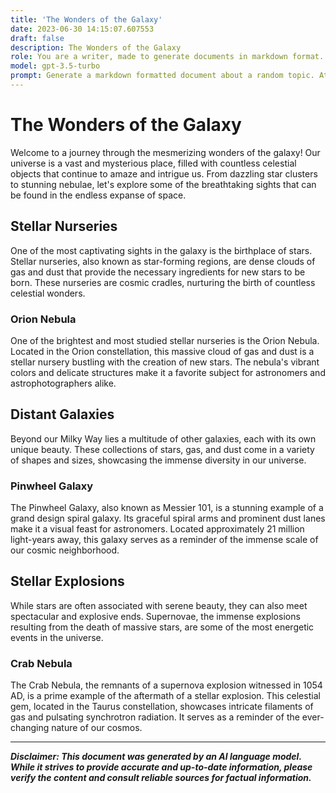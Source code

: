 ```yaml
---
title: 'The Wonders of the Galaxy'
date: 2023-06-30 14:15:07.607553
draft: false
description: The Wonders of the Galaxy
role: You are a writer, made to generate documents in markdown format. It is very important that all of the documents you generate are in valid markdown format.
model: gpt-3.5-turbo
prompt: Generate a markdown formatted document about a random topic. At the bottom, include a disclaimer explaining that the document was generated by you. The first line of the document should be the title. Make sure that the entire document is in proper markdown format, using a mix of various tags to make the document visually appealing.
---
```


# The Wonders of the Galaxy

Welcome to a journey through the mesmerizing wonders of the galaxy! Our universe is a vast and mysterious place, filled with countless celestial objects that continue to amaze and intrigue us. From dazzling star clusters to stunning nebulae, let's explore some of the breathtaking sights that can be found in the endless expanse of space.

## Stellar Nurseries

One of the most captivating sights in the galaxy is the birthplace of stars. Stellar nurseries, also known as star-forming regions, are dense clouds of gas and dust that provide the necessary ingredients for new stars to be born. These nurseries are cosmic cradles, nurturing the birth of countless celestial wonders.

### Orion Nebula

One of the brightest and most studied stellar nurseries is the Orion Nebula. Located in the Orion constellation, this massive cloud of gas and dust is a stellar nursery bustling with the creation of new stars. The nebula's vibrant colors and delicate structures make it a favorite subject for astronomers and astrophotographers alike.

## Distant Galaxies

Beyond our Milky Way lies a multitude of other galaxies, each with its own unique beauty. These collections of stars, gas, and dust come in a variety of shapes and sizes, showcasing the immense diversity in our universe.

### Pinwheel Galaxy

The Pinwheel Galaxy, also known as Messier 101, is a stunning example of a grand design spiral galaxy. Its graceful spiral arms and prominent dust lanes make it a visual feast for astronomers. Located approximately 21 million light-years away, this galaxy serves as a reminder of the immense scale of our cosmic neighborhood.

## Stellar Explosions

While stars are often associated with serene beauty, they can also meet spectacular and explosive ends. Supernovae, the immense explosions resulting from the death of massive stars, are some of the most energetic events in the universe.

### Crab Nebula

The Crab Nebula, the remnants of a supernova explosion witnessed in 1054 AD, is a prime example of the aftermath of a stellar explosion. This celestial gem, located in the Taurus constellation, showcases intricate filaments of gas and pulsating synchrotron radiation. It serves as a reminder of the ever-changing nature of our cosmos.

---

***Disclaimer: This document was generated by an AI language model. While it strives to provide accurate and up-to-date information, please verify the content and consult reliable sources for factual information.***